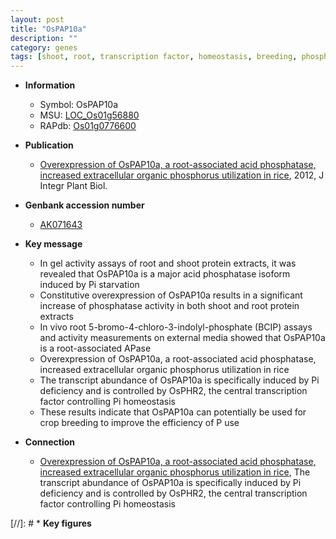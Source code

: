 ```yaml
---
layout: post
title: "OsPAP10a"
description: ""
category: genes
tags: [shoot, root, transcription factor, homeostasis, breeding, phosphorus,  pi , phosphate]
---
```


* **Information**  
    + Symbol: OsPAP10a  
    + MSU: [LOC_Os01g56880](http://rice.plantbiology.msu.edu/cgi-bin/ORF_infopage.cgi?orf=LOC_Os01g56880)  
    + RAPdb: [Os01g0776600](http://rapdb.dna.affrc.go.jp/viewer/gbrowse_details/irgsp1?name=Os01g0776600)  

* **Publication**  
    + [Overexpression of OsPAP10a, a root-associated acid phosphatase, increased extracellular organic phosphorus utilization in rice](http://www.ncbi.nlm.nih.gov/pubmed?term=Overexpression+of+OsPAP10a,+a+root-associated+acid+phosphatase,+increased+extracellular+organic+phosphorus+utilization+in+rice%5BTitle%5D), 2012, J Integr Plant Biol.

* **Genbank accession number**  
    + [AK071643](http://www.ncbi.nlm.nih.gov/nuccore/AK071643)

* **Key message**  
    + In gel activity assays of root and shoot protein extracts, it was revealed that OsPAP10a is a major acid phosphatase isoform induced by Pi starvation
    + Constitutive overexpression of OsPAP10a results in a significant increase of phosphatase activity in both shoot and root protein extracts
    + In vivo root 5-bromo-4-chloro-3-indolyl-phosphate (BCIP) assays and activity measurements on external media showed that OsPAP10a is a root-associated APase
    + Overexpression of OsPAP10a, a root-associated acid phosphatase, increased extracellular organic phosphorus utilization in rice
    + The transcript abundance of OsPAP10a is specifically induced by Pi deficiency and is controlled by OsPHR2, the central transcription factor controlling Pi homeostasis
    + These results indicate that OsPAP10a can potentially be used for crop breeding to improve the efficiency of P use

* **Connection**  
    + [Overexpression of OsPAP10a, a root-associated acid phosphatase, increased extracellular organic phosphorus utilization in rice](http://www.ncbi.nlm.nih.gov/pubmed?term=Overexpression+of+OsPAP10a,+a+root-associated+acid+phosphatase,+increased+extracellular+organic+phosphorus+utilization+in+rice%5BTitle%5D), The transcript abundance of OsPAP10a is specifically induced by Pi deficiency and is controlled by OsPHR2, the central transcription factor controlling Pi homeostasis

[//]: # * **Key figures**  


